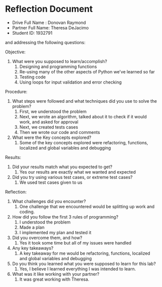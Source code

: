 # Reflection Document

* Drive Full Name  : Donovan Raymond
* Partner Full Name: Theresa DeJacimo
* Student ID: 1932791

and addressing the following questions:

Objective:
1. What were you supposed to learn/accomplish?
   1. Designing and programming functions 
   2. Re-using many of the other aspects of Python we've learned so far 
   3. Testing code 
   4. Using loops for input validation and error checking


Procedure:
1. What steps were followed and what techniques did you use to solve the problem?
   1.  First, we understood the problem 
   2. Next, we wrote an algorithm, talked about it to check if it would work, and asked for approval 
   3. Next, we created tests cases 
   4. Then we wrote our code and comments 
2. What were the Key concepts explored?
   1. Some of the key concepts explored were refactoring, functions, 
   localized and global variables and debugging

Results:
1. Did your results match what you expected to get?
   1. Yes our results are exactly what we wanted and expected 
2. Did you try using various test cases, or extreme test cases?
   1. We used test cases given to us

Reflection:
1. What challenges did you encounter?
   1.  One challenge that we encountered would be splitting up work and coding.
2. How did you follow the first 3 rules of programming?
   1. I understood the problem 
   2. Made a plan 
   3. I implemented my plan and tested it
3. Did you overcome them, and how? 
   1. Yes it took some time but all of my issues were handled
4. Any key takeaways? 
   1. A key takeaway for me would be refactoring, functions, 
   localized and global variables and debugging
5. Do you think you learned what you were supposed to learn for this lab?
   1. Yes, I believe I learned everything I was intended to learn.
6. What was it like working with your partner? 
   1. It was great working with Theresa.